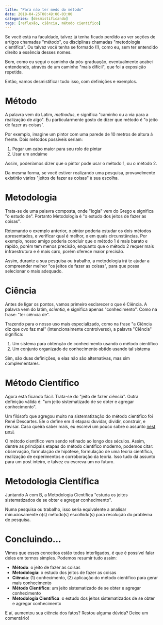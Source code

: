 ```yaml
---
title: "Para não ter medo do método"
date: 2018-04-25T00:49:06-03:00
categories: [desmistificando]
tags: [reflexão, ciência, método científico]
---
```


Se você está na faculdade, talvez já tenha ficado perdido ao ver seções de artigos chamadas "método", ou disciplinas chamadas "metodologia científica". Ou talvez você tenha se formado (!), como eu, sem ter entendido direito a essência desses nomes.

Bom, como eu segui o caminho da pós-graduação, eventualmente acabei entendendo, através de um caminho "mais difícil", que foi a exposição repetida.

Então, vamos desmistificar tudo isso, com definições e exemplos.

# Método
A palavra vem do Latim, *methodus*, e significa "caminho ou a via para a realização de algo". Eu particularmente gosto de dizer que método é "o jeito de fazer as coisas".

Por exemplo, imagine um pintor com uma parede de 10 metros de altura à frente. Dois métodos possíveis seriam:

1. Pegar um cabo maior para seu rolo de pintar
2. Usar um andaime

Assim, poderíamos dizer que o pintor pode usar o método 1, ou o método 2.

Da mesma forma, se você estiver realizando uma pesquisa, provavelmente existirão vários "jeitos de fazer as coisas" à sua escolha.

# Metodologia
Trata-se de uma palavra composta, onde "logia" vem do Grego e significa "o estudo de". Portanto Metodologia é "o estudo dos jeitos de fazer as coisas".

Retomando o exemplo anterior, o pintor poderia estudar os dois métodos apresentados, e verificar qual é melhor, e em quais circunstâncias. Por exemplo, nosso amigo poderia concluir que o método 1 é mais barato e rápido, porém tem menos precisão, enquanto que o método 2 requer mais infraestrutura e é mais caro, porém oferece maior precisão.

Assim, durante a sua pesquisa ou trabalho, a metodologia irá te ajudar a compreender melhor "os jeitos de fazer as coisas", para que possa selecionar o mais adequado.

# Ciência
Antes de ligar os pontos, vamos primeiro esclarecer o que é Ciência. A palavra vem do latim, *scientia*, e significa apenas "conhecimento". Como na frase: "ter ciência de".

Trazendo para o nosso uso mais especializado, como na frase "a Ciência diz que ovo faz mal" (intencionalmente controlverso), a palavra "Ciência" significa:

1. Um sistema para obtenção de conhecimento usando o método científico
2. Um conjunto organizado de conhecimento obtido usando tal sistema

Sim, são duas definições, e elas não são alternativas, mas sim complementares.

# Método Científico
Agora está ficando fácil. Trata-se do "jeito de fazer ciência". Outra definição válida é: "um jeito sistematizado de se obter e agregar conhecimento".

Um filósofo que agregou muito na sistematização do método científico foi René Descartes. Ele o define em 4 etapas: duvidar, dividir, construir, e revisar. Caso queira saber mais, eu escrevi um pouco sobre o assunto [nest post](/posts/dudicre-discurso-do-metodo).

O método científico vem sendo refinado ao longo dos séculos. Assim, dentre as principais etapas do método científico moderno, podemos citar: observação, formulação de hipótese, formulação de uma teoria científica, realização de experimentos e corroboração da teoria. Isso tudo dá assunto para um post inteiro, e talvez eu escreva um no futuro.

# Metodologia Científica
Juntando A com B, a Metodologia Científica "estuda os jeitos sistematizados de se obter e agregar conhecimento".

Numa pesquisa ou trabalho, isso seria equivalente a analisar minuciosamente o(s) método(s) escolhido(s) para resolução do problema de pesquisa.

# Concluindo...
Vimos que esses conceitos estão todos interligados, é que é possível falar deles em termos simples. Podemos resumir tudo assim:

* **Método**: o jeito de fazer as coisas
* **Metodologia**: o estudo dos jeitos de fazer as coisas
* **Ciência**: (1) conhecimento, (2) aplicação do método científico para gerar mais conhecimento
* **Método Científico**: um jeito sistematizado de se obter e agregar conhecimento
* **Metodologia Científica**: o estudo dos jeitos sistematizados de se obter e agregar conhecimento

E aí, aumentou sua ciência dos fatos? Restou alguma dúvida? Deixe um comentário!